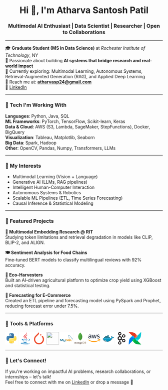 <h1 align="center">Hi 👋, I'm Atharva Santosh Patil</h1>
<h3 align="center">Multimodal AI Enthusiast | Data Scientist | Researcher | Open to Collaborations</h3>

---

🎓 **Graduate Student (MS in Data Science)** at *Rochester Institute of Technology*, NY  
📌 Passionate about building **AI systems that bridge research and real-world impact**  
📍 Currently exploring: Multimodal Learning, Autonomous Systems, Retrieval-Augmented Generation (RAG), and Applied Deep Learning  
📨 Reach me at: **atharvasp24@gmail.com**  
🔗 [LinkedIn](https://www.linkedin.com/in/atharva-patil)

---

### 🚀 Tech I'm Working With

**Languages**: Python, Java, SQL  
**ML Frameworks**: PyTorch, TensorFlow, Scikit-learn, Keras  
**Data & Cloud**: AWS (S3, Lambda, SageMaker, StepFunctions), Docker, BigQuery  
**Visualization**: Tableau, Matplotlib, Seaborn  
**Big Data**: Spark, Hadoop  
**Other**: OpenCV, Pandas, Numpy, Transformers, LLMs

---

### 🧠 My Interests
- Multimodal Learning (Vision + Language)
- Generative AI (LLMs, RAG pipelines)
- Intelligent Human-Computer Interaction
- Autonomous Systems & Robotics
- Scalable ML Pipelines (ETL, Time Series Forecasting)
- Causal Inference & Statistical Modeling

---

### 📌 Featured Projects

**🔬 Multimodal Embedding Research @ RIT**  
Studying token limitations and retrieval degradation in models like CLIP, BLIP-2, and ALIGN.

**🍽 Sentiment Analysis for Food Chains**  
Fine-tuned BERT models to classify multilingual reviews with 92% accuracy.

**🌾 Eco-Harvesters**  
Built an AI-driven agricultural platform to optimize crop yield using XGBoost and statistical testing.

**🛒 Forecasting for E-Commerce**  
Created an ETL pipeline and forecasting model using PySpark and Prophet, reducing forecast error under 7.5%.

---

### 🧰 Tools & Platforms

<p align="left">
  <img src="https://raw.githubusercontent.com/devicons/devicon/master/icons/python/python-original.svg" width="40" height="40"/>
  <img src="https://raw.githubusercontent.com/devicons/devicon/master/icons/java/java-original.svg" width="40" height="40"/>
  <img src="https://raw.githubusercontent.com/devicons/devicon/master/icons/pytorch/pytorch-original.svg" width="40" height="40"/>
  <img src="https://www.vectorlogo.zone/logos/tensorflow/tensorflow-icon.svg" width="40" height="40"/>
  <img src="https://raw.githubusercontent.com/devicons/devicon/master/icons/mysql/mysql-original-wordmark.svg" width="40" height="40"/>
  <img src="https://raw.githubusercontent.com/devicons/devicon/master/icons/mongodb/mongodb-original-wordmark.svg" width="40" height="40"/>
  <img src="https://raw.githubusercontent.com/devicons/devicon/master/icons/amazonwebservices/amazonwebservices-original-wordmark.svg" width="40" height="40"/>
  <img src="https://raw.githubusercontent.com/devicons/devicon/master/icons/docker/docker-original.svg" width="40" height="40"/>
  <img src="https://raw.githubusercontent.com/devicons/devicon/master/icons/apachekafka/apachekafka-original.svg" width="40" height="40"/>
  <img src="https://raw.githubusercontent.com/devicons/devicon/master/icons/apacheairflow/apacheairflow-original.svg" width="40" height="40"/>
</p>

---

### 🤝 Let's Connect!

If you're working on impactful AI problems, research collaborations, or internships – let's talk!  
Feel free to connect with me on [LinkedIn](https://www.linkedin.com/in/atharva-patil) or drop a message 💬

